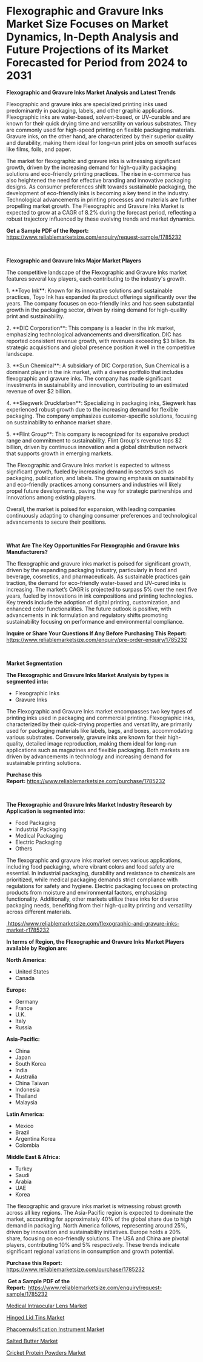 <p><h1>Flexographic and Gravure Inks Market Size Focuses on Market Dynamics, In-Depth Analysis and Future Projections of its Market Forecasted for Period from 2024 to 2031</h1></p><p><strong>Flexographic and Gravure Inks Market Analysis and Latest Trends</strong></p>
<p><p>Flexographic and gravure inks are specialized printing inks used predominantly in packaging, labels, and other graphic applications. Flexographic inks are water-based, solvent-based, or UV-curable and are known for their quick drying time and versatility on various substrates. They are commonly used for high-speed printing on flexible packaging materials. Gravure inks, on the other hand, are characterized by their superior quality and durability, making them ideal for long-run print jobs on smooth surfaces like films, foils, and paper.</p><p>The market for flexographic and gravure inks is witnessing significant growth, driven by the increasing demand for high-quality packaging solutions and eco-friendly printing practices. The rise in e-commerce has also heightened the need for effective branding and innovative packaging designs. As consumer preferences shift towards sustainable packaging, the development of eco-friendly inks is becoming a key trend in the industry. Technological advancements in printing processes and materials are further propelling market growth. The Flexographic and Gravure Inks Market is expected to grow at a CAGR of 8.2% during the forecast period, reflecting a robust trajectory influenced by these evolving trends and market dynamics.</p></p>
<p><strong>Get a Sample PDF of the Report:&nbsp;</strong> <a href="https://www.reliablemarketsize.com/enquiry/request-sample/1785232?utm_campaign=1167&utm_medium=2&utm_source=Github&utm_content=ia&utm_term=08102024&utm_id=flexographic-and-gravure-inks">https://www.reliablemarketsize.com/enquiry/request-sample/1785232</a></p>
<p>&nbsp;</p>
<p><strong>Flexographic and Gravure Inks Major Market Players</strong></p>
<p><p>The competitive landscape of the Flexographic and Gravure Inks market features several key players, each contributing to the industry's growth. </p><p>1. **Toyo Ink**: Known for its innovative solutions and sustainable practices, Toyo Ink has expanded its product offerings significantly over the years. The company focuses on eco-friendly inks and has seen substantial growth in the packaging sector, driven by rising demand for high-quality print and sustainability.</p><p>2. **DIC Corporation**: This company is a leader in the ink market, emphasizing technological advancements and diversification. DIC has reported consistent revenue growth, with revenues exceeding $3 billion. Its strategic acquisitions and global presence position it well in the competitive landscape.</p><p>3. **Sun Chemical**: A subsidiary of DIC Corporation, Sun Chemical is a dominant player in the ink market, with a diverse portfolio that includes flexographic and gravure inks. The company has made significant investments in sustainability and innovation, contributing to an estimated revenue of over $2 billion.</p><p>4. **Siegwerk Druckfarben**: Specializing in packaging inks, Siegwerk has experienced robust growth due to the increasing demand for flexible packaging. The company emphasizes customer-specific solutions, focusing on sustainability to enhance market share.</p><p>5. **Flint Group**: This company is recognized for its expansive product range and commitment to sustainability. Flint Group's revenue tops $2 billion, driven by continuous innovation and a global distribution network that supports growth in emerging markets.</p><p>The Flexographic and Gravure Inks market is expected to witness significant growth, fueled by increasing demand in sectors such as packaging, publication, and labels. The growing emphasis on sustainability and eco-friendly practices among consumers and industries will likely propel future developments, paving the way for strategic partnerships and innovations among existing players. </p><p>Overall, the market is poised for expansion, with leading companies continuously adapting to changing consumer preferences and technological advancements to secure their positions.</p></p>
<p>&nbsp;</p>
<p><strong>What Are The Key Opportunities For Flexographic and Gravure Inks Manufacturers?</strong></p>
<p><p>The flexographic and gravure inks market is poised for significant growth, driven by the expanding packaging industry, particularly in food and beverage, cosmetics, and pharmaceuticals. As sustainable practices gain traction, the demand for eco-friendly water-based and UV-cured inks is increasing. The market’s CAGR is projected to surpass 5% over the next five years, fueled by innovations in ink compositions and printing technologies. Key trends include the adoption of digital printing, customization, and enhanced color functionalities. The future outlook is positive, with advancements in ink formulation and regulatory shifts promoting sustainability focusing on performance and environmental compliance.</p></p>
<p><strong>Inquire or Share Your Questions If Any Before Purchasing This Report:</strong> <a href="https://www.reliablemarketsize.com/enquiry/pre-order-enquiry/1785232?utm_campaign=1167&utm_medium=2&utm_source=Github&utm_content=ia&utm_term=08102024&utm_id=flexographic-and-gravure-inks">https://www.reliablemarketsize.com/enquiry/pre-order-enquiry/1785232</a></p>
<p>&nbsp;</p>
<p><strong>Market Segmentation</strong></p>
<p><strong>The Flexographic and Gravure Inks Market Analysis by types is segmented into:</strong></p>
<p><ul><li>Flexographic Inks</li><li>Gravure Inks</li></ul></p>
<p><p>The Flexographic and Gravure Inks market encompasses two key types of printing inks used in packaging and commercial printing. Flexographic inks, characterized by their quick-drying properties and versatility, are primarily used for packaging materials like labels, bags, and boxes, accommodating various substrates. Conversely, gravure inks are known for their high-quality, detailed image reproduction, making them ideal for long-run applications such as magazines and flexible packaging. Both markets are driven by advancements in technology and increasing demand for sustainable printing solutions.</p></p>
<p><strong>Purchase this Report:&nbsp;</strong><a href="https://www.reliablemarketsize.com/purchase/1785232?utm_campaign=1167&utm_medium=2&utm_source=Github&utm_content=ia&utm_term=08102024&utm_id=flexographic-and-gravure-inks">https://www.reliablemarketsize.com/purchase/1785232</a></p>
<p>&nbsp;</p>
<p><strong>The Flexographic and Gravure Inks Market Industry Research by Application is segmented into:</strong></p>
<p><ul><li>Food Packaging</li><li>Industrial Packaging</li><li>Medical Packaging</li><li>Electric Packaging</li><li>Others</li></ul></p>
<p><p>The flexographic and gravure inks market serves various applications, including food packaging, where vibrant colors and food safety are essential. In industrial packaging, durability and resistance to chemicals are prioritized, while medical packaging demands strict compliance with regulations for safety and hygiene. Electric packaging focuses on protecting products from moisture and environmental factors, emphasizing functionality. Additionally, other markets utilize these inks for diverse packaging needs, benefiting from their high-quality printing and versatility across different materials.</p></p>
<p><a href="https://www.reliablemarketsize.com/flexographic-and-gravure-inks-market-r1785232?utm_campaign=1167&utm_medium=2&utm_source=Github&utm_content=ia&utm_term=08102024&utm_id=flexographic-and-gravure-inks">&nbsp;https://www.reliablemarketsize.com/flexographic-and-gravure-inks-market-r1785232</a></p>
<p><strong>In terms of Region, the Flexographic and Gravure Inks Market Players available by Region are:</strong></p>
<p>
    <p> <strong> North America: </strong>
        <ul>
            <li>United States</li>
            <li>Canada</li>
        </ul>
        </p> 
    <p> <strong> Europe: </strong>
        <ul>
            <li>Germany</li>
            <li>France</li>
            <li>U.K.</li>
            <li>Italy</li>
            <li>Russia</li>
        </ul>
        </p> 
    <p> <strong> Asia-Pacific: </strong>
        <ul>
            <li>China</li>
            <li>Japan</li>
            <li>South Korea</li>
            <li>India</li>
            <li>Australia</li>
            <li>China Taiwan</li>
            <li>Indonesia</li>
            <li>Thailand</li>
            <li>Malaysia</li>
        </ul>
        </p> 
    <p> <strong> Latin America: </strong>
        <ul>
            <li>Mexico</li>
            <li>Brazil</li>
            <li>Argentina Korea</li>
            <li>Colombia</li>
        </ul>
        </p> 
    <p> <strong> Middle East & Africa: </strong>
        <ul>
            <li>Turkey</li>
            <li>Saudi</li>
            <li>Arabia</li>
            <li>UAE</li>
            <li>Korea</li>
        </ul>
    </p>
    </p>
<p><p>The flexographic and gravure inks market is witnessing robust growth across all key regions. The Asia-Pacific region is expected to dominate the market, accounting for approximately 40% of the global share due to high demand in packaging. North America follows, representing around 25%, driven by innovation and sustainability initiatives. Europe holds a 20% share, focusing on eco-friendly solutions. The USA and China are pivotal players, contributing 10% and 5% respectively. These trends indicate significant regional variations in consumption and growth potential.</p></p>
<p><strong>Purchase this Report: </strong><a href="https://www.reliablemarketsize.com/purchase/1785232?utm_campaign=1167&utm_medium=2&utm_source=Github&utm_content=ia&utm_term=08102024&utm_id=flexographic-and-gravure-inks">https://www.reliablemarketsize.com/purchase/1785232</a></p>
<p>&nbsp;<strong>Get a Sample PDF of the Report:&nbsp;&nbsp;</strong><a href="https://www.reliablemarketsize.com/enquiry/request-sample/1785232?utm_campaign=1167&utm_medium=2&utm_source=Github&utm_content=ia&utm_term=08102024&utm_id=flexographic-and-gravure-inks">https://www.reliablemarketsize.com/enquiry/request-sample/1785232</a></p>
<p><strong></strong></p>
<p><p><a href="https://github.com/guneycigdem35/Market-Research-Report-List-5/blob/main/medical-intraocular-lens-market.md?utm_campaign=1167&utm_medium=2&utm_source=Github&utm_content=ia&utm_term=08102024&utm_id=flexographic-and-gravure-inks">Medical Intraocular Lens Market</a></p><p><a href="https://www.linkedin.com/pulse/strategic-insights-global-hinged-lid-tins-market-trends-2024-om52c?utm_campaign=1167&utm_medium=2&utm_source=Github&utm_content=ia&utm_term=08102024&utm_id=flexographic-and-gravure-inks">Hinged Lid Tins Market</a></p><p><a href="https://github.com/mabutironaldo/Market-Research-Report-List-6/blob/main/phacoemulsification-instrument-market.md?utm_campaign=1167&utm_medium=2&utm_source=Github&utm_content=ia&utm_term=08102024&utm_id=flexographic-and-gravure-inks">Phacoemulsification Instrument Market</a></p><p><a href="https://www.linkedin.com/pulse/salted-butter-market-size-type-blocksbutter-sticks-product-1yyrf?utm_campaign=1167&utm_medium=2&utm_source=Github&utm_content=ia&utm_term=08102024&utm_id=flexographic-and-gravure-inks">Salted Butter Market</a></p><p><a href="https://issuu.com/reportprime-2/docs/cricket-protein-powders-market-size_d7fcc0725812ac?utm_campaign=1167&utm_medium=2&utm_source=Github&utm_content=ia&utm_term=08102024&utm_id=flexographic-and-gravure-inks">Cricket Protein Powders Market</a></p></p>